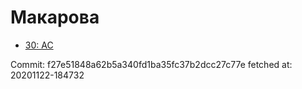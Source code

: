 # Макарова
- [30: AC](30.md)

Commit: f27e51848a62b5a340fd1ba35fc37b2dcc27c77e
 fetched at: 20201122-184732
